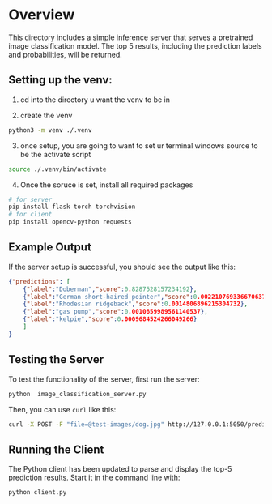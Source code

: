# Overview 

This directory includes a simple inference server that serves a pretrained image classification model.
The top 5 results, including the prediction labels and probabilities, will be returned.

## Setting up the venv:

1) cd into the directory u want the venv to be in

2) create the venv

```bash
python3 -m venv ./.venv        
```

3) once setup, you are going to want to set ur terminal windows source to be the activate script

```bash
source ./.venv/bin/activate
```

4) Once the soruce is set, install all required packages

```bash
# for server
pip install flask torch torchvision
# for client
pip install opencv-python requests
```

## Example Output

If the server setup is successful, you should see the output like this:

```json
{"predictions": [
    {"label":"Doberman","score":0.8287528157234192},
    {"label":"German short-haired pointer","score":0.002210769336670637},
    {"label":"Rhodesian ridgeback","score":0.0014806896215304732},
    {"label":"gas pump","score":0.0010859989561140537},
    {"label":"kelpie","score":0.0009684524266049266}
    ]
}
```

## Testing the Server

To test the functionality of the server, first run the server:

```bash
python  image_classification_server.py
```

Then, you can use `curl` like this:

```bash
curl -X POST -F "file=@test-images/dog.jpg" http://127.0.0.1:5050/predict
```

## Running the Client

The Python client has been updated to parse and display the top-5 prediction results. Start it in the command line with:

```bash
python client.py
```


